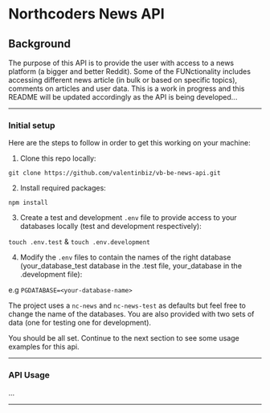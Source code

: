# Northcoders News API

## Background

The purpose of this API is to provide the user with access to a news platform (a bigger and better Reddit). Some of the FUNctionality includes accessing different news article (in bulk or based on specific topics), comments on articles and user data. This is a work in progress and this README will be updated accordingly as the API is being developed...

---

### Initial setup

Here are the steps to follow in order to get this working on your machine:

1. Clone this repo locally:

`git clone https://github.com/valentinbiz/vb-be-news-api.git`

2. Install required packages:

`npm install`

3. Create a test and development `.env` file to provide access to your databases locally (test and development respectively):

`touch .env.test` & `touch .env.development`

4. Modify the `.env` files to contain the names of the right database (your_database_test database in the .test file, your_database in the .development file):

e.g `PGDATABASE=<your-database-name>`

The project uses a `nc-news` and `nc-news-test` as defaults but feel free to change the name of the databases. You are also provided with two sets of data (one for testing one for development).

You should be all set. Continue to the next section to see some usage examples for this api.

---

### API Usage

...

---
